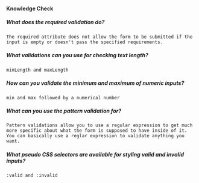 #### Knowledge Check

  #####  What does the required validation do?
    The required attribute does not allow the form to be submitted if the input is empty or doesn't pass the specified requirements.

  #####  What validations can you use for checking text length?
    minLength and maxLength 

  #####  How can you validate the minimum and maximum of numeric inputs?
    min and max followed by a numerical number

  #####  What can you use the pattern validation for?
    Pattern validations allow you to use a regular expression to get much more specific about what the form is supposed to have inside of it. You can basically use a reglar expression to validate anything you want.

  #####  What pseudo CSS selectors are available for styling valid and invalid inputs?
    :valid and :invalid